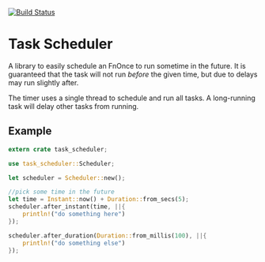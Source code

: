 [![Build Status](https://travis-ci.org/fuchsnj/task_scheduler.svg?branch=master)](https://travis-ci.org/fuchsnj/task_scheduler)
# Task Scheduler

A library to easily schedule an FnOnce to run sometime in the future.
It is guaranteed that the task will not run _before_ the given time, but
due to delays may run slightly after.

The timer uses a single thread to schedule and run all tasks. A long-running
task will delay other tasks from running.



## Example

```rust
extern crate task_scheduler;

use task_scheduler::Scheduler;

let scheduler = Scheduler::new();

//pick some time in the future
let time = Instant::now() + Duration::from_secs(5);
scheduler.after_instant(time, ||{
    println!("do something here")
});

scheduler.after_duration(Duration::from_millis(100), ||{
    println!("do something else")
});

```